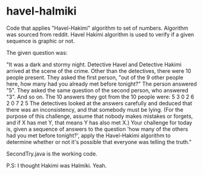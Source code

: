 # havel-halmiki
Code that applies "Havel-Hakimi" algorithm to set of numbers.
Algorithm was sourced from reddit.
Havel Hakimi algorithm is used to verify if a given sequence is graphic or not.

The given question was: 

"It was a dark and stormy night. Detective Havel and Detective Hakimi arrived at the scene of the crime.
Other than the detectives, there were 10 people present. They asked the first person, "out of the 9 other people here, how many had you already met before tonight?" The person answered "5". They asked the same question of the second person, who answered "3". And so on. The 10 answers they got from the 10 people were:
5 3 0 2 6 2 0 7 2 5
The detectives looked at the answers carefully and deduced that there was an inconsistency, and that somebody must be lying. (For the purpose of this challenge, assume that nobody makes mistakes or forgets, and if X has met Y, that means Y has also met X.)
Your challenge for today is, given a sequence of answers to the question 'how many of the others had you met before tonight?', apply the Havel-Hakimi algorithm to determine whether or not it's possible that everyone was telling the truth."

SecondTry.java is the working code.

P.S: I thought Hakimi was Halmiki. Yeah. 
